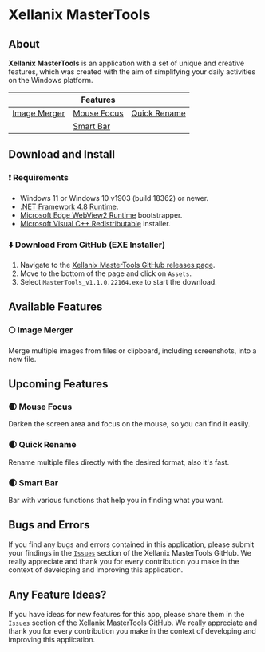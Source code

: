 # Xellanix MasterTools

## About
**Xellanix MasterTools** is an application with a set of unique and creative features, which was created with the aim of simplifying your daily activities on the Windows platform.

|               |    Features    |               |
| ------------- | -------------- | ------------- |
| [Image Merger](https://github.com/xellanix/mastertools#full_moon-image-merger) | [Mouse Focus](https://github.com/xellanix/mastertools#waxing_crescent_moon-mouse-focus) | [Quick Rename](https://github.com/xellanix/mastertools#waxing_crescent_moon-quick-rename) |
|               | [Smart Bar](https://github.com/xellanix/mastertools#waxing_crescent_moon-smart-bar) |  |

## Download and Install
### :exclamation: Requirements
- Windows 11 or Windows 10 v1903 (build 18362) or newer.
- [.NET Framework 4.8 Runtime](https://dotnet.microsoft.com/en-us/download/dotnet-framework/net48).
- [Microsoft Edge WebView2 Runtime](https://go.microsoft.com/fwlink/p/?LinkId=2124703) bootstrapper.
- [Microsoft Visual C++ Redistributable](https://docs.microsoft.com/cpp/windows/latest-supported-vc-redist?view=msvc-170#visual-studio-2015-2017-2019-and-2022) installer.
### :arrow_down: Download From GitHub (EXE Installer)
1. Navigate to the [Xellanix MasterTools GitHub releases page](https://github.com/xellanix/mastertools/releases/tag/v1.1.0.22164).
2. Move to the bottom of the page and click on `Assets`.
3. Select `MasterTools_v1.1.0.22164.exe` to start the download. 

## Available Features
### :full_moon: Image Merger
Merge multiple images from files or clipboard, including screenshots, into a new file.

## Upcoming Features
### :waxing_crescent_moon: Mouse Focus
Darken the screen area and focus on the mouse, so you can find it easily.
### :waxing_crescent_moon: Quick Rename
Rename multiple files directly with the desired format, also it's fast.
### :waxing_crescent_moon: Smart Bar
Bar with various functions that help you in finding what you want.

## Bugs and Errors
If you find any bugs and errors contained in this application, please submit your findings in the [`Issues`](https://github.com/xellanix/mastertools/issues) section of the Xellanix MasterTools GitHub. We really appreciate and thank you for every contribution you make in the context of developing and improving this application.

## Any Feature Ideas?
If you have ideas for new features for this app, please share them in the [`Issues`](https://github.com/xellanix/mastertools/issues) section of the Xellanix MasterTools GitHub. We really appreciate and thank you for every contribution you make in the context of developing and improving this application.

